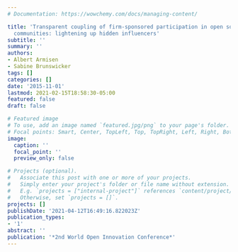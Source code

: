 ```yaml
---
# Documentation: https://wowchemy.com/docs/managing-content/

title: 'Transparent coupling of firm-sponsored participation in open source software
  communities: lightening up hidden influencers'
subtitle: ''
summary: ''
authors:
- Albert Armisen
- Sabine Brunswicker
tags: []
categories: []
date: '2015-11-01'
lastmod: 2021-02-15T18:58:30-05:00
featured: false
draft: false

# Featured image
# To use, add an image named `featured.jpg/png` to your page's folder.
# Focal points: Smart, Center, TopLeft, Top, TopRight, Left, Right, BottomLeft, Bottom, BottomRight.
image:
  caption: ''
  focal_point: ''
  preview_only: false

# Projects (optional).
#   Associate this post with one or more of your projects.
#   Simply enter your project's folder or file name without extension.
#   E.g. `projects = ["internal-project"]` references `content/project/deep-learning/index.md`.
#   Otherwise, set `projects = []`.
projects: []
publishDate: '2021-04-12T16:49:16.822023Z'
publication_types:
- '1'
abstract: ''
publication: '*2nd World Open Innovation Conference*'
---
```

